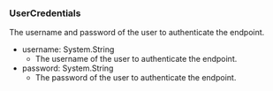 ### UserCredentials
The username and password of the user to authenticate the endpoint.

- username: System.String
  - The username of the user to authenticate the endpoint.
- password: System.String
  - The password of the user to authenticate the endpoint.
